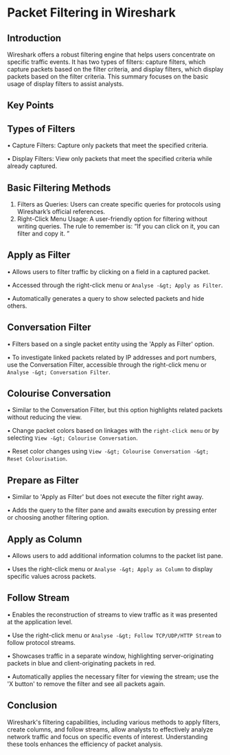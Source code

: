# Packet Filtering in Wireshark 

## Introduction 
Wireshark offers a robust filtering engine that helps users concentrate on specific traffic events. It has two types of filters: capture filters, which capture packets based on the filter criteria, and display filters, which display packets based on the filter criteria. This summary focuses on the basic usage of display filters to assist analysts. 

## Key Points 

## Types of Filters 
• Capture Filters: Capture only packets that meet the specified criteria. 

• Display Filters: View only packets that meet the specified criteria while already captured. 

## Basic Filtering Methods 
1. Filters as Queries: Users can create specific queries for protocols using Wireshark’s official references. 
2. Right-Click Menu Usage: A user-friendly option for filtering without writing queries. The rule to remember is: “If you can click on it, you can filter and copy it. ” 

## Apply as Filter 

• Allows users to filter traffic by clicking on a field in a captured packet.

• Accessed through the right-click menu or `Analyse -&gt; Apply as Filter`.

• Automatically generates a query to show selected packets and hide others. 

## Conversation Filter 

• Filters based on a single packet entity using the 'Apply as Filter' option. 

• To investigate linked packets related by IP addresses and port numbers, use the Conversation Filter, accessible through the right-click menu or `Analyse -&gt; Conversation Filter`. 

## Colourise Conversation 

• Similar to the Conversation Filter, but this option highlights related packets without reducing the view. 

• Change packet colors based on linkages with the `right-click menu` or by selecting `View -&gt; Colourise Conversation`. 

• Reset color changes using `View -&gt; Colourise Conversation -&gt; Reset Colourisation`. 

## Prepare as Filter 

• Similar to 'Apply as Filter' but does not execute the filter right away. 

• Adds the query to the filter pane and awaits execution by pressing enter or choosing another filtering option. 

## Apply as Column 

• Allows users to add additional information columns to the packet list pane. 

• Uses the right-click menu or `Analyse -&gt; Apply as Column` to display specific values across packets. 

## Follow Stream 

• Enables the reconstruction of streams to view traffic as it was presented at the application level. 

• Use the right-click menu or `Analyse -&gt; Follow TCP/UDP/HTTP Stream` to follow protocol streams. 

• Showcases traffic in a separate window, highlighting server-originating packets in blue and client-originating packets in red. 

• Automatically applies the necessary filter for viewing the stream; use the 'X button' to remove the filter and see all packets again. 

## Conclusion 
Wireshark's filtering capabilities, including various methods to apply filters, create columns, and follow streams, allow analysts to effectively analyze network traffic and focus on specific events of interest. Understanding these tools enhances the efficiency of packet analysis.